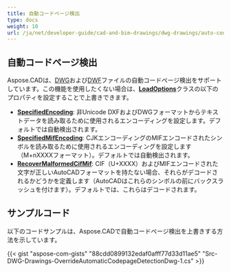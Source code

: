 ```yaml
---
title: 自動コードページ検出
type: docs
weight: 10
url: /ja/net/developer-guide/cad-and-bim-drawings/dwg-drawings/auto-codepage-detection/
---
```


## **自動コードページ検出**

Aspose.CADは、[DWG](https://docs.fileformat.com/cad/dwg/)および[DWF](https://docs.fileformat.com/cad/dwf/)ファイルの自動コードページ検出をサポートしています。この機能を使用したくない場合は、[**LoadOptions**](https://reference.aspose.com/cad/net/aspose.cad/loadoptions)クラスの以下のプロパティを設定することで上書きできます。

- [**SpecifiedEncoding**](https://reference.aspose.com/cad/net/aspose.cad/loadoptions/properties/specifiedencoding): 非Unicode DXFおよびDWGフォーマットからテキストデータを読み取るために使用されるエンコーディングを設定します。デフォルトでは自動検出されます。
- [**SpecifiedMifEncoding**](https://reference.aspose.com/cad/net/aspose.cad/loadoptions/properties/specifiedmifencoding): CJKエンコーディングのMIFエンコードされたシンボルを読み取るために使用されるエンコーディングを設定します（M+nXXXXフォーマット）。デフォルトでは自動検出されます。
- [**RecoverMalformedCifMif**](https://reference.aspose.com/cad/net/aspose.cad/loadoptions/properties/recovermalformedcifmif): CIF（U+XXXX）およびMIFエンコードされた文字が正しいAutoCADフォーマットを持たない場合、それらがデコードされるかどうかを定義します（AutoCADはこれらのシンボルの前にバックスラッシュを付けます）。デフォルトでは、これらはデコードされます。

## サンプルコード

以下のコードサンプルは、Aspose.CADで自動コードページ検出を上書きする方法を示しています。

{{< gist "aspose-com-gists" "88cdd0899132edaf0afff77d33d11ae5" "Src-DWG-Drawings-OverrideAutomaticCodepageDetectionDwg-1.cs" >}}
